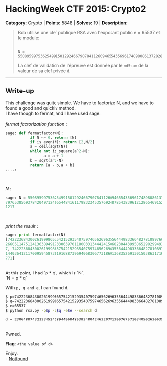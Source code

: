 # HackingWeek CTF 2015: Crypto2

**Category:** Crypto |
**Points:** 5848 |
**Solves:** 19 |
**Description:**

> Bob utilise une clef publique RSA avec l'exposant public e = 65537 et le module:<br><br>
> ```
> N = 55089599753625499150129246679078411260946554356961748980861372828434789664694269460953507615455541204658984798121874916511031276020889949113155608279765385693784204971246654484161179832345357692487854383961212865469152326807704510472371156179457167612793412416133943976901478047318514990960333355366785001217
>```
>
> La clef de validation de l'épreuve est donnée par le `md5sum` de la valeur de sa clef privée `d`.
>

___

## Write-up

This challenge was quite simple.
We have to factorize N, and we have to found a good and quickly method.<br>
I have though to fermat, and I have used sage.
<br><br>
_fermat factorization function_ :

```python
sage: def fermatfactor(N):
           if N <= 0: return [N]
           if is_even(N): return [2,N/2]
           a = ceil(sqrt(N))
           while not is_square(a^2-N):
                 a = a + 1
           b = sqrt(a^2-N)
           return [a - b,a + b]
....:
```
<br>

_N_ :

```python
sage: N = 5508959975362549915012924667907841126094655435696174898086137282843
79765385693784204971246654484161179832345357692487854383961212865469152326807
1217
```
<br>

_print the result_ :
```python
sage: print fermatfactor(N)
[7422236843002619998657542152935407597465626963556444983366482781089760759017
26605114751241363894917330639701180033134442415868230443995865298299493927642
7, 74222368430026199986575421529354075974656269635564449833664827810897607609
14403641211700959458736191688739694068306773186013683526913015038631710959988
771]
```
<br>
At this point, I had `p * q`, which is `N`.<br>
`N = p * q`

With `p, q and e`, I can found `d`.

```bash
$ p=7422236843002619998657542152935407597465626963556444983366482781089760759017266051147512413638949173306397011800331344424158682304439958652982994939276427
$ q=7422236843002619998657542152935407597465626963556444983366482781089760760914403641211700959458736191688739694068306773186013683526913015038631710959988771
$ e=65537
$ python rsa.py -p$p -q$q -e$e --search d

d = 23064887432133452418944968485393480424632078139076757103405026306352475603240094293896627789805523522813645480807271096237944782073289886838211647399003341787604426963520708394682398410522699177647706339791627975491188337143684005336934914780236824919338821455517142365700147254540590602906990901658514178413
```
<br>
Pwned.

__Flag__: `<the value of d>`

Enjoy.<br>
\- [Notfound](http://www.notfound.ovh)
